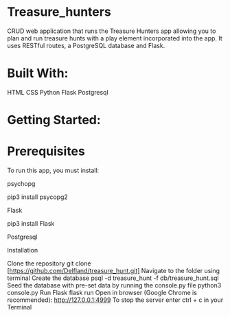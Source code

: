 # Treasure_hunters

CRUD web application that runs the Treasure Hunters app allowing you to plan and run treasure hunts 
with a play element incorporated into the app. It uses RESTful routes, a PostgreSQL database and Flask.

# Built With:

HTML
CSS
Python
Flask
Postgresql

# Getting Started:

# Prerequisites

To run this app, you must install:

psychopg

pip3 install psycopg2

Flask

pip3 install Flask

Postgresql

Installation

Clone the repository
git clone [https://github.com/Delfland/treasure_hunt.git]
Navigate to the folder using terminal
Create the database
psql -d treasure_hunt -f db/treasure_hunt.sql
Seed the database with pre-set data by running the console.py file
python3 console.py
Run Flask
flask run
Open in browser (Google Chrome is recommended): http://127.0.0.1:4999
To stop the server enter ctrl + c in your Terminal
